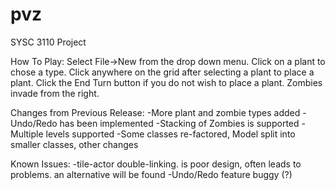 pvz
===

SYSC 3110 Project

How To Play:
Select File->New from the drop down menu.
Click on a plant to chose a type.
Click anywhere on the grid after selecting a plant to place a plant. 
Click the End Turn button if you do not wish to place a plant. 
Zombies invade from the right.

Changes from Previous Release:
-More plant and zombie types added
-Undo/Redo has been implemented
-Stacking of Zombies is supported
-Multiple levels supported
-Some classes re-factored, Model split into smaller classes, other changes


Known Issues:
-tile-actor double-linking. is poor design, often leads to problems. an alternative will be found
-Undo/Redo feature buggy (?)
